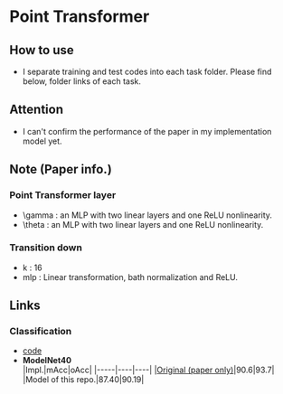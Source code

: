 # Point Transformer
## How to use
- I separate training and test codes into each task folder. Please find below, folder links of each task.

## Attention
- I can't confirm the performance of the paper in my implementation model yet.

## Note (Paper info.)
### Point Transformer layer
- \gamma : an MLP with two linear layers and one ReLU nonlinearity.
- \theta : an MLP with two linear layers and one ReLU nonlinearity.

### Transition down
- k : 16
- mlp : Linear transformation, bath normalization and ReLU.

## Links
### Classification
- [code](./Classification/README.md)
- **ModelNet40**  
    |Impl.|mAcc|oAcc|
    |-----|----|----|
    |[Original (paper only)](https://arxiv.org/abs/2012.09164)|90.6|93.7|
    |Model of this repo.|87.40|90.19|
